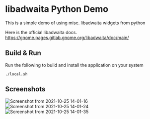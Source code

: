 # libadwaita Python Demo

This is a simple demo of using misc. libadwaita widgets from python

Here is the official libadwaita docs.
https://gnome.pages.gitlab.gnome.org/libadwaita/doc/main/

## Build & Run
Run the following to build and install the application on your system
```
./local.sh
```

## Screenshots

![Screenshot from 2021-10-25 14-01-16](https://user-images.githubusercontent.com/283985/138691610-cb20c763-0428-48fe-a826-8196371d30e1.png)
![Screenshot from 2021-10-25 14-01-24](https://user-images.githubusercontent.com/283985/138691699-00531f80-ee33-4aaa-be95-0a2df6b20826.png)
![Screenshot from 2021-10-25 14-01-35](https://user-images.githubusercontent.com/283985/138691724-d4be1ab4-74da-4169-8e72-143c65250a9f.png)
